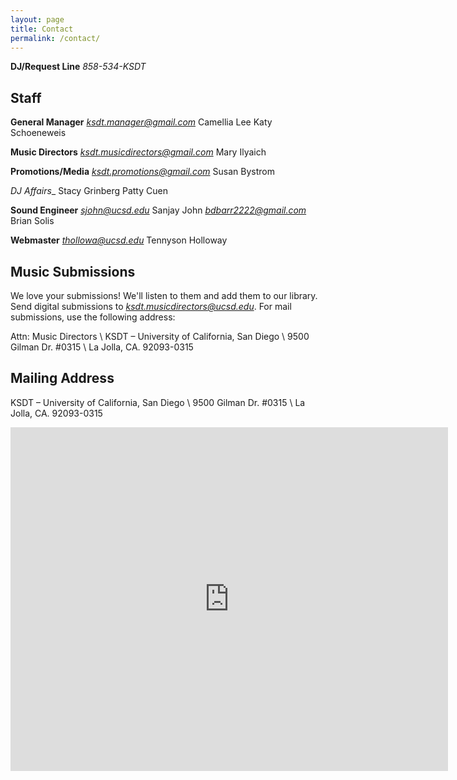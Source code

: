 ```yaml
---
layout: page
title: Contact
permalink: /contact/
---
```


__DJ/Request Line__ *858-534-KSDT*

## Staff

__General Manager__ 
*ksdt.manager@gmail.com*
Camellia Lee
Katy Schoeneweis

__Music Directors__
*ksdt.musicdirectors@gmail.com*
Mary Ilyaich

__Promotions/Media__
*ksdt.promotions@gmail.com*
Susan Bystrom

_DJ Affairs__
Stacy Grinberg
Patty Cuen

__Sound Engineer__
*sjohn@ucsd.edu*
Sanjay John
*bdbarr2222@gmail.com*
Brian Solis

__Webmaster__ 
*thollowa@ucsd.edu*
Tennyson Holloway

## Music Submissions

We love your submissions! We'll listen to them and add them to our library. 
Send digital submissions to *ksdt.musicdirectors@ucsd.edu*. For mail submissions, use the following address:

Attn: Music Directors \\
KSDT – University of California, San Diego \\
9500 Gilman Dr. \#0315 \\
La Jolla, CA. 92093-0315

## Mailing Address
KSDT – University of California, San Diego \\
9500 Gilman Dr. \#0315 \\
La Jolla, CA. 92093-0315

<iframe src="https://www.google.com/maps/embed?pb=!1m18!1m12!1m3!1d1675.4008484197898!2d-117.24010086441803!3d32.876965810486425!2m3!1f0!2f0!3f0!3m2!1i1024!2i768!4f13.1!3m3!1m2!1s0x80dc06d1502ca4f7%3A0x2fc2af399de5a2e3!2sKSDT!5e0!3m2!1sen!2sus!4v1443318563114" width="700" height="550" frameborder="0" style="border:0" allowfullscreen></iframe>
